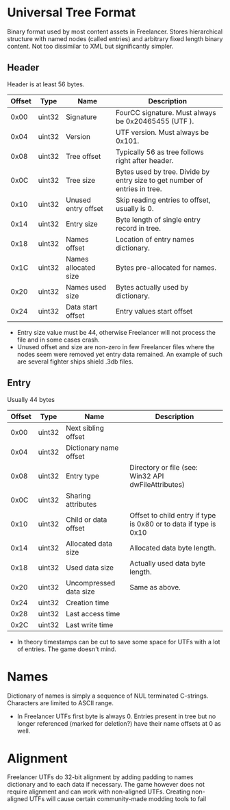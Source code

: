 # Universal Tree Format

Binary format used by most content assets in Freelancer. Stores hierarchical structure with named nodes (called entries) and arbitrary fixed length binary content. Not too dissimilar to XML but significantly simpler.

## Header

Header is at least 56 bytes.

| Offset | Type | Name | Description |
|-|-|-|-|
0x00 | uint32 | Signature | FourCC signature. Must always be 0x20465455 (UTF ).
0x04  | uint32  | Version  | UTF version. Must always be 0x101.
0x08  | uint32  | Tree offset  | Typically 56 as tree follows right after header.
0x0C  | uint32  | Tree size  | Bytes used by tree. Divide by entry size to get number of entries in tree.
0x10  | uint32  | Unused entry offset  | Skip reading entries to offset, usually is 0.
0x14  | uint32  | Entry size  | Byte length of single entry record in tree.
0x18  | uint32  | Names offset  | Location of entry names dictionary.
0x1C  | uint32  | Names allocated size  | Bytes pre-allocated for names.
0x20  | uint32  | Names used size  | Bytes actually used by dictionary.
0x24  | uint32  | Data start offset  | Entry values start offset 


- Entry size value must be 44, otherwise Freelancer will not process the file and in some cases crash.
- Unused offset and size are non-zero in few Freelancer files where the nodes seem were removed yet entry data remained. An example of such are several fighter ships shield .3db files.

## Entry

Usually 44 bytes

| Offset  | Type  | Name  | Description |
|-|-|-|-|
0x00  | uint32  | Next sibling offset  | 
0x04  | uint32  | Dictionary name offset  | 
0x08  | uint32  | Entry type  | Directory or file (see: Win32 API dwFileAttributes)
0x0C  | uint32  | Sharing attributes  | 
0x10  | uint32  | Child or data offset  | Offset to child entry if type is 0x80 or to data if type is 0x10
0x14  | uint32  | Allocated data size  | Allocated data byte length.
0x18  | uint32  | Used data size  | Actually used data byte length.
0x20  | uint32  | Uncompressed data size  | Same as above.
0x24  | uint32  | Creation time  | 
0x28  | uint32  | Last access time  | 
0x2C  | uint32  | Last write time  | 

- In theory timestamps can be cut to save some space for UTFs with a lot of entries. The game doesn't mind.

# Names

Dictionary of names is simply a sequence of NUL terminated C-strings. Characters are limited to ASCII range. 

- In Freelancer UTFs first byte is always 0. Entries present in tree but no longer referenced (marked for deletion?) have their name offsets at 0 as well.

# Alignment

Freelancer UTFs do 32-bit alignment by adding padding to names dictionary and to each data if necessary. The game however does not require alignment and can work with non-aligned UTFs.
Creating non-aligned UTFs will cause certain community-made modding tools to fail
